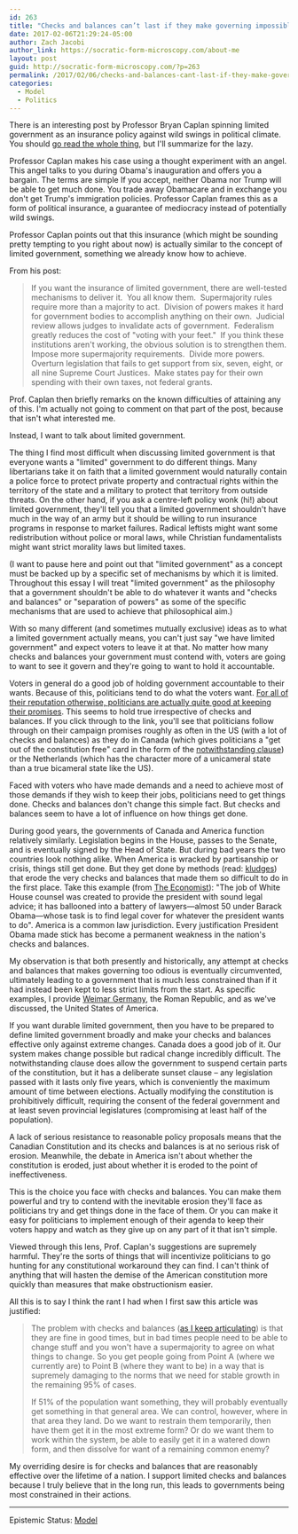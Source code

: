 ```yaml
---
id: 263
title: "Checks and balances can’t last if they make governing impossible"
date: 2017-02-06T21:29:24-05:00
author: Zach Jacobi
author_link: https://socratic-form-microscopy.com/about-me
layout: post
guid: http://socratic-form-microscopy.com/?p=263
permalink: /2017/02/06/checks-and-balances-cant-last-if-they-make-governing-impossible/
categories:
  - Model
  - Politics
---
```


There is an interesting post by Professor Bryan Caplan spinning limited government as an insurance policy against wild swings in political climate. You should <a href="http://econlog.econlib.org/archives/2017/01/limited_governm.html">go read the whole thing</a>, but I'll summarize for the lazy.

Professor Caplan makes his case using a thought experiment with an angel. This angel talks to you during Obama's inauguration and offers you a bargain. The terms are simple If you accept, neither Obama nor Trump will be able to get much done. You trade away Obamacare and in exchange you don't get Trump's immigration policies. Professor Caplan frames this as a form of political insurance, a guarantee of mediocracy instead of potentially wild swings.

Professor Caplan points out that this insurance (which might be sounding pretty tempting to you right about now) is actually similar to the concept of limited government, something we already know how to achieve.

<!--more-->

From his post:

<blockquote>If you want the insurance of limited government, there are well-tested mechanisms to deliver it.  You all know them.  Supermajority rules require more than a majority to act.  Division of powers makes it hard for government bodies to accomplish anything on their own.  Judicial review allows judges to invalidate acts of government.  Federalism greatly reduces the cost of "voting with your feet."  If you think these institutions aren't working, the obvious solution is to strengthen them.  Impose more supermajority requirements.  Divide more powers.  Overturn legislation that fails to get support from six, seven, eight, or all nine Supreme Court Justices.  Make states pay for their own spending with their own taxes, not federal grants.</blockquote>

Prof. Caplan then briefly remarks on the known difficulties of attaining any of this. I'm actually not going to comment on that part of the post, because that isn't what interested me.

Instead, I want to talk about limited government.

The thing I find most difficult when discussing limited government is that everyone wants a "limited" government to do different things. Many libertarians take it on faith that a limited government would naturally contain a police force to protect private property and contractual rights within the territory of the state and a military to protect that territory from outside threats. On the other hand, if you ask a centre-left policy wonk (hi!) about limited government, they'll tell you that a limited government shouldn't have much in the way of an army but it should be willing to run insurance programs in response to market failures. Radical leftists might want some redistribution without police or moral laws, while Christian fundamentalists might want strict morality laws but limited taxes.

(I want to pause here and point out that "limited government" as a concept must be backed up by a specific set of mechanisms by which it is limited. Throughout this essay I will treat "limited government" as the philosophy that a government shouldn't be able to do whatever it wants and "checks and balances" or "separation of powers" as some of the specific mechanisms that are used to achieve that philosophical aim.)

With so many different (and sometimes mutually exclusive) ideas as to what a limited government actually means, you can't just say "we have limited government" and expect voters to leave it at that. No matter how many checks and balances your government must contend with, voters are going to want to see it govern and they're going to want to hold it accountable.

Voters in general do a good job of holding government accountable to their wants. Because of this, politicians tend to do what the voters want. <a href="https://fivethirtyeight.com/features/trust-us-politicians-keep-most-of-their-promises/">For all of their reputation otherwise, politicians are actually quite good at keeping their promises</a>. This seems to hold true irrespective of checks and balances. If you click through to the link, you'll see that politicians follow through on their campaign promises roughly as often in the US (with a lot of checks and balances) as they do in Canada (which gives politicians a "get out of the constitution free" card in the form of the <a href="https://en.wikipedia.org/wiki/Section_33_of_the_Canadian_Charter_of_Rights_and_Freedoms">notwithstanding clause</a>) or the Netherlands (which has the character more of a unicameral state than a true bicameral state like the US).

Faced with voters who have made demands and a need to achieve most of those demands if they wish to keep their jobs, politicians need to get things done. Checks and balances don't change this simple fact. But checks and balances seem to have a lot of influence on how things get done.

During good years, the governments of Canada and America function relatively similarly. Legislation begins in the House, passes to the Senate, and is eventually signed by the Head of State. But during bad years the two countries look nothing alike. When America is wracked by partisanship or crisis, things still get done. But they get done by methods (read: <a href="http://www.nationalaffairs.com/publications/detail/kludgeocracy-in-america">kludges</a>) that erode the very checks and balances that made them so difficult to do in the first place. Take this example (from <a href="http://www.economist.com/news/united-states/21716060-next-four-years-will-keep-students-constitution-busy-americas-system-checks">The Economist</a>): "The job of White House counsel was created to provide the president with sound legal advice; it has ballooned into a battery of lawyers—almost 50 under Barack Obama—whose task is to find legal cover for whatever the president wants to do". America is a common law jurisdiction. Every justification President Obama made stick has become a permanent weakness in the nation's checks and balances.

My observation is that both presently and historically, any attempt at checks and balances that makes governing too odious is eventually circumvented, ultimately leading to a government that is much less constrained than if it had instead been kept to less strict limits from the start. As specific examples, I provide <a href="https://en.wikipedia.org/wiki/Weimar_Republic#Institutional_problems">Weimar Germany</a>, the Roman Republic, and as we've discussed, the United States of America.

If you want durable limited government, then you have to be prepared to define limited government broadly and make your checks and balances effective only against extreme changes. Canada does a good job of it. Our system makes change possible but radical change incredibly difficult. The notwithstanding clause does allow the government to suspend certain parts of the constitution, but it has a deliberate sunset clause – any legislation passed with it lasts only five years, which is conveniently the maximum amount of time between elections. Actually modifying the constitution is prohibitively difficult, requiring the consent of the federal government and at least seven provincial legislatures (compromising at least half of the population).

A lack of serious resistance to reasonable policy proposals means that the Canadian Constitution and its checks and balances is at no serious risk of erosion. Meanwhile, the debate in America isn't about whether the constitution is eroded, just about whether it is eroded to the point of ineffectiveness.

This is the choice you face with checks and balances. You can make them powerful and try to contend with the inevitable erosion they'll face as politicians try and get things done in the face of them. Or you can make it easy for politicians to implement enough of their agenda to keep their voters happy and watch as they give up on any part of it that isn't simple.

Viewed through this lens, Prof. Caplan's suggestions are supremely harmful. They're the sorts of things that will incentivize politicians to go hunting for any constitutional workaround they can find. I can't think of anything that will hasten the demise of the American constitution more quickly than measures that make obstructionism easier.

All this is to say I think the rant I had when I first saw this article was justified:

<blockquote>The problem with checks and balances (<a href="{{ site.baseurl }}/2017/01/30/trump-is-marius-not-caesar/#3">as I keep articulating</a>) is that they are fine in good times, but in bad times people need to be able to change stuff and you won't have a supermajority to agree on what things to change. So you get people going from Point A (where we currently are) to Point B (where they want to be) in a way that is supremely damaging to the norms that we need for stable growth in the remaining 95% of cases.

If 51% of the population want something, they will probably eventually get something in that general area. We can control, however, where in that area they land. Do we want to restrain them temporarily, then have them get it in the most extreme form? Or do we want them to work within the system, be able to easily get it in a watered down form, and then dissolve for want of a remaining common enemy?</blockquote>

My overriding desire is for checks and balances that are reasonably effective over the lifetime of a nation. I support limited checks and balances because I truly believe that in the long run, this leads to governments being most constrained in their actions.

<hr class="post-end" />
<p class="epistemic-status">Epistemic Status: <a href="{{ site.baseurl }}/about-me">Model</a></p>
